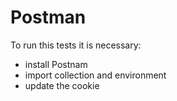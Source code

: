 # Postman
To run this tests it is necessary:
- install Postnam
- import collection and environment
- update the cookie 
